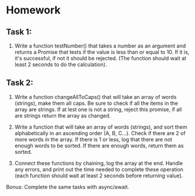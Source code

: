# Homework

## Task 1:

1. Write a function testNumber() that takes a number as an argument and returns a Promise that tests if the value is less than or equal to 10. If it is, it's successful, if not it should be rejected. (The function should wait at least 2 seconds to do the calculation).

## Task 2:

1. Write a function changeAllToCaps() that will take an array of words (strings), make them all caps. Be sure to check if all the items in the array are strings. If at lest one is not a string, reject this promise, if all are strings return the array as changed.

2. Write a function that will take an array of words (strings), and sort them alphabetically in an ascending order (A, B, C...). Check if there are 2 of more words in the array. If there is 1 or less, log that there are not enough words to be sorted. If there are enough words, return them as sorted.

3. Connect these functions by chaining, log the array at the end. Handle any errors, and print out the time needed to complete these operation (each function should wait at least 2 seconds before returning value).

Bonus: Complete the same tasks with async/await.
